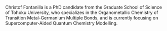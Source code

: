 Christof Fontanilla is a PhD candidate from the Graduate School of Science of Tohoku University, who specializes in the Organometallic Chemistry of Transition Metal-Germanium Multiple Bonds, and is currently focusing on Supercomputer-Aided Quantum Chemistry Modelling. 
